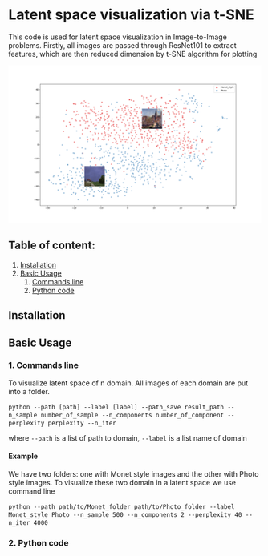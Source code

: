 # Latent space visualization via t-SNE
This code is used for latent space visualization in Image-to-Image problems. Firstly, all images are passed through ResNet101 to extract features, which are then reduced dimension by t-SNE algorithm for plotting

![Example result: latent space of Monet style and Photo style](https://github.com/manhkhanhad/latent-space-visualization-I2I/blob/main/images/Monet2Photo.png)
<h2>Table of content:</h2>
    <ol>
        <li><a href="#heading1">Installation</a></li>
        <li>
            <a href="#heading2">Basic Usage</a>
            <ol>
                <li><a href="#use_cmd">Commands line</li>
                <li><a href="#use_code">Python code</a>
                </li>
            </ol>
        </li>
    </ol>
  
  
 
<h2 id="heading1">Installation</h2>
<h2 id="heading2">Basic Usage</h2>
<h3 id="use_cmd">1. Commands line</h3>
To visualize latent space of n domain. All images of each domain are put into a folder.

```
python --path [path] --label [label] --path_save result_path --n_sample number_of_sample --n_components number_of_component --perplexity perplexity --n_iter
```

where `--path` is a list of path to domain, `--label` is a list name of domain
<h4>Example</h3>
We have two folders: one with Monet style images and the other with Photo style images. To visualize these two domain in a latent space we use command line

```
python --path path/to/Monet_folder path/to/Photo_folder --label Monet_style Photo --n_sample 500 --n_components 2 --perplexity 40 --n_iter 4000
```

<h3 id="use_code">2. Python code</h3>
